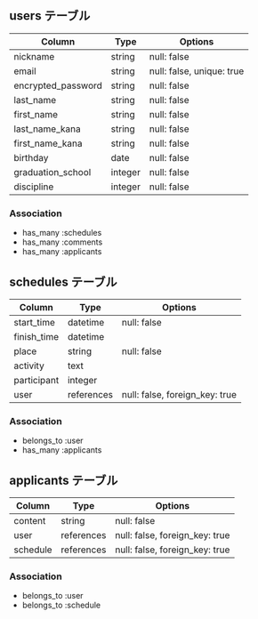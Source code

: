 ## users テーブル

| Column             | Type    | Options                   |
| ------------------ | ------- | ------------------------- |
| nickname           | string  | null: false               |
| email              | string  | null: false, unique: true |
| encrypted_password | string  | null: false               |
| last_name          | string  | null: false               |
| first_name         | string  | null: false               |
| last_name_kana     | string  | null: false               |
| first_name_kana    | string  | null: false               |
| birthday           | date    | null: false               |
| graduation_school  | integer | null: false               |
| discipline         | integer | null: false               |

### Association
- has_many :schedules
- has_many :comments
- has_many :applicants



## schedules テーブル

| Column              | Type       | Options                        |
| ------------------- | ---------- | ------------------------------ |
| start_time          | datetime   | null: false                    |
| finish_time         | datetime   |                                |
| place               | string     | null: false                    |
| activity            | text       |                                |
| participant         | integer    |                                |
| user                | references | null: false, foreign_key: true |

### Association
- belongs_to :user
- has_many   :applicants



## applicants テーブル

| Column           | Type       | Options                        |
| ---------------- | ---------- | ------------------------------ |
| content          | string     | null: false                    |
| user             | references | null: false, foreign_key: true |
| schedule         | references | null: false, foreign_key: true |

### Association
- belongs_to  :user
- belongs_to  :schedule



